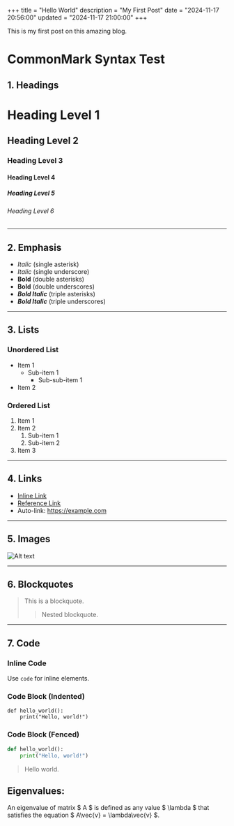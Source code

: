 +++
title = "Hello World"
description = "My First Post"
date = "2024-11-17 20:56:00"
updated = "2024-11-17 21:00:00"
+++

This is my first post on this amazing blog.

# CommonMark Syntax Test

## 1. Headings
# Heading Level 1
## Heading Level 2
### Heading Level 3
#### Heading Level 4
##### Heading Level 5
###### Heading Level 6

---

## 2. Emphasis
- *Italic* (single asterisk)
- _Italic_ (single underscore)
- **Bold** (double asterisks)
- __Bold__ (double underscores)
- ***Bold Italic*** (triple asterisks)
- ___Bold Italic___ (triple underscores)

---

## 3. Lists

### Unordered List
- Item 1
  - Sub-item 1
    - Sub-sub-item 1
- Item 2

### Ordered List
1. Item 1
2. Item 2
   1. Sub-item 1
   2. Sub-item 2
3. Item 3

---

## 4. Links
- [Inline Link](https://example.com)
- [Reference Link][example]
- Auto-link: <https://example.com>

[example]: https://example.com

---

## 5. Images
![Alt text](https://via.placeholder.com/150)

---

## 6. Blockquotes
> This is a blockquote.
>
> > Nested blockquote.

---

## 7. Code

### Inline Code
Use `code` for inline elements.

### Code Block (Indented)
    def hello_world():
        print("Hello, world!")

### Code Block (Fenced)
```python
def hello_world():
    print("Hello, world!")
```
> Hello world.

## Eigenvalues: 

An eigenvalue of matrix $ A $ is defined as any value $ \lambda $ that satisfies the equation $ A\vec{v} = \lambda\vec{v} $. 
